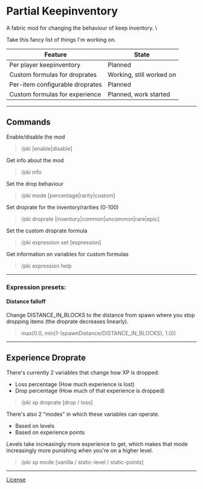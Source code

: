 # Partial Keepinventory
A fabric mod for changing the behaviour of keep inventory. \

Take this fancy list of things I'm working on.

| Feature                         | State                    |
|---------------------------------|--------------------------|
| Per player keepinventory        | Planned                  |
| Custom formulas for droprates   | Working, still worked on |
| Per-item configurable droprates | Planned                  |
| Custom formulas for experience  | Planned, work started    |
 
---

## Commands

Enable/disable the mod
> /pki [enable|disable]

Get info about the mod
> /pki info

Set the drop behaviour
> /pki mode [percentage|rarity|custom]


Set droprate for the inventory/rarities (0-100)
> /pki droprate [inventory|common|uncommon|rare|epic] <percentage>

[//]: # (saved players are currently being worked on with an actual working config)
[//]: # (List players who will get the normal keepinventory behaviour)

[//]: # (> /pki savedPlayers list)

[//]: # ()
[//]: # (Remove/add players who get normal keepinventory behaviour)

[//]: # (> /pki savedPlayers [add|remove] <name>)

Set the custom droprate formula
> /pki expression set [expression]

Get information on variables for custom formulas
> /pki expression help

---

### Expression presets:

#### Distance falloff
Change DISTANCE_IN_BLOCKS to the distance from spawn where you stop dropping items (the droprate decreases linearly).
> max(0.0, min(1-(spawnDistance/DISTANCE_IN_BLOCKS), 1.0))

---

## Experience Droprate
There's currently 2 variables that change how XP is dropped:
- Loss percentage (How much experience is lost) 
- Drop percentage (How much of that experience is dropped)

> /pki xp droprate [drop / loss] <percentage>

There's also 2 "modes" in which these variables can operate.
- Based on levels
- Based on experience points

Levels take increasingly more experience to get, which makes that mode increasingly more punishing when you're on a higher level.
> /pki xp mode [vanilla / static-level / static-points]


---
[License](https://github.com/atiedebee/partial-keepinventory/blob/master/LICENSE)